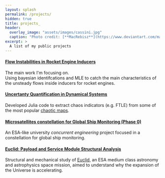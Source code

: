 ```yaml
---
layout: splash
permalink: /projects/
hidden: true
title: projects_
header:
  overlay_image: "assets/images/cassini.jpg"
  caption: "Photo credit: [**MacRebisz**](https://www.deviantart.com/macrebisz)"
excerpt: >
  A list of my public projects
---
```

#### [Flow Instabilities in Rocket Engine Inducers]()
The main work I'm focusing on.  
Using bayesian identifcations and MLE to catch the main characteristics of the unsteady flows inside inducers for rocket engines.

#### [Uncertanty Quantification in Dynamical Systems]()
Developed Julia code to extract chaos indicators (e.g. FTLE) from some of the most popular [chaotic maps](https://en.wikipedia.org/wiki/List_of_chaotic_maps). 

#### [Microsatellites constellation for Global Ship Monitoring (Phase 0)]()
An ESA-like university <em>concurrent engineering</em> project focused in a constellation for global ship monitoring.

#### [Euclid: Payload and Service Module Structural Analysis]()
Structural and mechanical study of [Euclid](https://www.euclid-ec.org), an ESA medium class astronomy and astrophysics space mission, aimed to understand why the expansion of the Universe is accelerating.

[comment]: <> (ADD 3D JS OF EUCLID! - Add links to the previous projects - e.g. Paper, Work, Reports, Table of Contents etc. - https://cr0stata.github.io/work1/ - work2 - nemo - euclid)